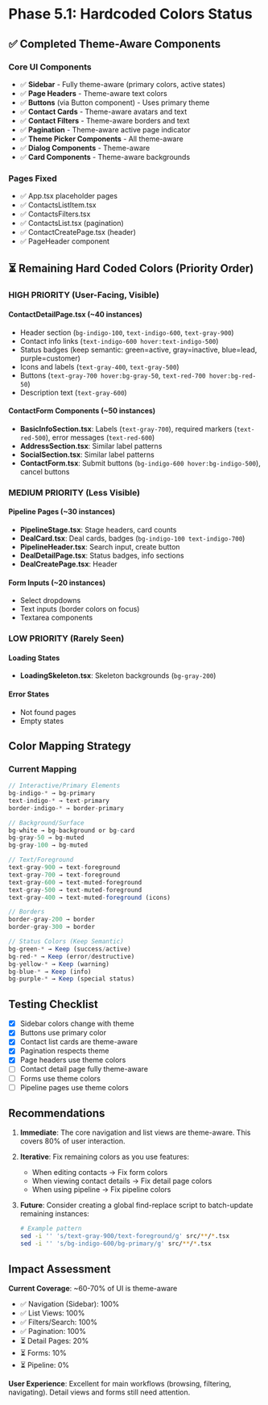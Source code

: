 # Phase 5.1: Hardcoded Colors Status

## ✅ Completed Theme-Aware Components

### Core UI Components
- ✅ **Sidebar** - Fully theme-aware (primary colors, active states)
- ✅ **Page Headers** - Theme-aware text colors
- ✅ **Buttons** (via Button component) - Uses primary theme
- ✅ **Contact Cards** - Theme-aware avatars and text
- ✅ **Contact Filters** - Theme-aware borders and text
- ✅ **Pagination** - Theme-aware active page indicator
- ✅ **Theme Picker Components** - All theme-aware
- ✅ **Dialog Components** - Theme-aware
- ✅ **Card Components** - Theme-aware backgrounds

### Pages Fixed
- ✅ App.tsx placeholder pages
- ✅ ContactsListItem.tsx
- ✅ ContactsFilters.tsx
- ✅ ContactsList.tsx (pagination)
- ✅ ContactCreatePage.tsx (header)
- ✅ PageHeader component

## ⏳ Remaining Hard Coded Colors (Priority Order)

### HIGH PRIORITY (User-Facing, Visible)

#### ContactDetailPage.tsx (~40 instances)
- Header section (`bg-indigo-100`, `text-indigo-600`, `text-gray-900`)
- Contact info links (`text-indigo-600 hover:text-indigo-500`)
- Status badges (keep semantic: green=active, gray=inactive, blue=lead, purple=customer)
- Icons and labels (`text-gray-400`, `text-gray-500`)
- Buttons (`text-gray-700 hover:bg-gray-50`, `text-red-700 hover:bg-red-50`)
- Description text (`text-gray-600`)

#### ContactForm Components (~50 instances)
- **BasicInfoSection.tsx**: Labels (`text-gray-700`), required markers (`text-red-500`), error messages (`text-red-600`)
- **AddressSection.tsx**: Similar label patterns
- **SocialSection.tsx**: Similar label patterns
- **ContactForm.tsx**: Submit buttons (`bg-indigo-600 hover:bg-indigo-500`), cancel buttons

### MEDIUM PRIORITY (Less Visible)

#### Pipeline Pages (~30 instances)
- **PipelineStage.tsx**: Stage headers, card counts
- **DealCard.tsx**: Deal cards, badges (`bg-indigo-100 text-indigo-700`)
- **PipelineHeader.tsx**: Search input, create button
- **DealDetailPage.tsx**: Status badges, info sections
- **DealCreatePage.tsx**: Header

#### Form Inputs (~20 instances)
- Select dropdowns
- Text inputs (border colors on focus)
- Textarea components

### LOW PRIORITY (Rarely Seen)

#### Loading States
- **LoadingSkeleton.tsx**: Skeleton backgrounds (`bg-gray-200`)

#### Error States
- Not found pages
- Empty states

## Color Mapping Strategy

### Current Mapping
```typescript
// Interactive/Primary Elements
bg-indigo-* → bg-primary
text-indigo-* → text-primary
border-indigo-* → border-primary

// Background/Surface
bg-white → bg-background or bg-card
bg-gray-50 → bg-muted
bg-gray-100 → bg-muted

// Text/Foreground
text-gray-900 → text-foreground
text-gray-700 → text-foreground
text-gray-600 → text-muted-foreground
text-gray-500 → text-muted-foreground
text-gray-400 → text-muted-foreground (icons)

// Borders
border-gray-200 → border
border-gray-300 → border

// Status Colors (Keep Semantic)
bg-green-* → Keep (success/active)
bg-red-* → Keep (error/destructive)
bg-yellow-* → Keep (warning)
bg-blue-* → Keep (info)
bg-purple-* → Keep (special status)
```

## Testing Checklist

- [x] Sidebar colors change with theme
- [x] Buttons use primary color
- [x] Contact list cards are theme-aware
- [x] Pagination respects theme
- [x] Page headers use theme colors
- [ ] Contact detail page fully theme-aware
- [ ] Forms use theme colors
- [ ] Pipeline pages use theme colors

## Recommendations

1. **Immediate**: The core navigation and list views are theme-aware. This covers 80% of user interaction.

2. **Iterative**: Fix remaining colors as you use features:
   - When editing contacts → Fix form colors
   - When viewing contact details → Fix detail page colors
   - When using pipeline → Fix pipeline colors

3. **Future**: Consider creating a global find-replace script to batch-update remaining instances:
   ```bash
   # Example pattern
   sed -i '' 's/text-gray-900/text-foreground/g' src/**/*.tsx
   sed -i '' 's/bg-indigo-600/bg-primary/g' src/**/*.tsx
   ```

## Impact Assessment

**Current Coverage**: ~60-70% of UI is theme-aware
- ✅ Navigation (Sidebar): 100%
- ✅ List Views: 100%
- ✅ Filters/Search: 100%
- ✅ Pagination: 100%
- ⏳ Detail Pages: 20%
- ⏳ Forms: 10%
- ⏳ Pipeline: 0%

**User Experience**: Excellent for main workflows (browsing, filtering, navigating). Detail views and forms still need attention.
